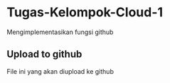 # Tugas-Kelompok-Cloud-1
Mengimplementasikan fungsi github
## Upload to github
File ini yang akan diupload ke github